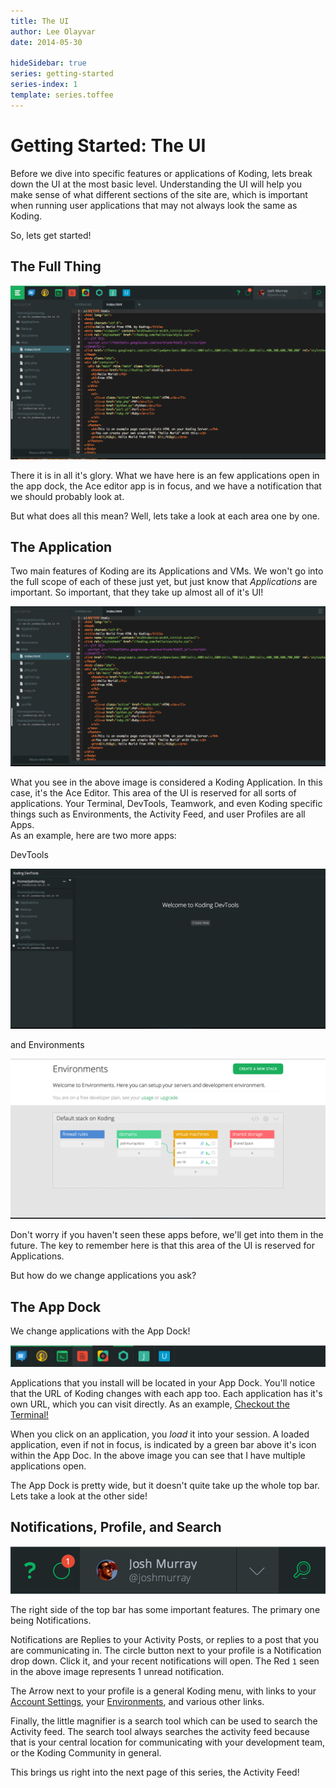 ```yaml
---
title: The UI
author: Lee Olayvar
date: 2014-05-30

hideSidebar: true
series: getting-started
series-index: 1
template: series.toffee
---
```



# Getting Started: The UI

Before we dive into specific features or applications of Koding, lets break 
down the UI at the most basic level. Understanding the UI will help you make 
sense of what different sections of the site are, which is important when 
running user applications that may not always look the same as Koding.

So, lets get started!

## The Full Thing

![Koding](fullthing.png)

There it is in all it's glory. What we have here is an few applications open in 
the app dock, the Ace editor app is in focus, and we have a notification that 
we should probably look at.

But what does all this mean? Well, lets take a look at each area one by one.

## The Application

Two main features of Koding are its Applications and VMs. We won't go into the 
full scope of each of these just yet, but just know that *Applications* are 
important.  So important, that they take up almost all of it's UI!

![Koding's Ace Editor](ace-app.png)

What you see in the above image is considered a Koding Application. In this 
case, it's the Ace Editor. This area of the UI is reserved for all sorts of 
applications. Your Terminal, DevTools, Teamwork, and even Koding specific 
things such as Environments, the Activity Feed, and user Profiles are all Apps.  
As an example, here are two more apps:

DevTools

![Dev Tools](devtools-app.png)

and Environments

![Environments](environments-app.png)

Don't worry if you haven't seen these apps before, we'll get into them in the 
future. The key to remember here is that this area of the UI is reserved for 
Applications.

But how do we change applications you ask?

## The App Dock

We change applications with the App Dock!

![Koding App Dock](appbar.png)

Applications that you install will be located in your App Dock. You'll notice 
that the URL of Koding changes with each app too. Each application has it's own 
URL, which you can visit directly.  As an example, [Checkout the 
Terminal!](https://koding.com/Terminal)

When you click on an application, you *load* it into your session. A loaded 
application, even if not in focus, is indicated by a green bar above it's icon 
within the App Doc. In the above image you can see that I have multiple 
applications open.

The App Dock is pretty wide, but it doesn't quite take up the whole top bar.  
Lets take a look at the other side!

## Notifications, Profile, and Search

![The Right Side of Life](right-navbar.png)

The right side of the top bar has some important features. The primary one 
being Notifications.

Notifications are Replies to your Activity Posts, or replies to a post that you 
are communicating in. The circle button next to your profile is a Notification 
drop down. Click it, and your recent notifications will open. The Red `1` seen 
in the above image represents 1 unread notification.

The Arrow next to your profile is a general Koding menu, with links to your 
[Account Settings](https://koding.com/Account), your 
[Environments](https://koding.com/Environments), and various other links.

Finally, the little magnifier is a search tool which can be used to search the 
Activity feed. The search tool always searches the activity feed because that 
is your central location for communicating with your development team, or the 
Koding Community in general.

This brings us right into the next page of this series, the Activity Feed!
